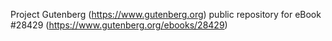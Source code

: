 Project Gutenberg (https://www.gutenberg.org) public repository for eBook #28429 (https://www.gutenberg.org/ebooks/28429)
